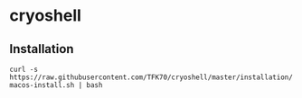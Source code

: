 # cryoshell

## Installation

`curl -s https://raw.githubusercontent.com/TFK70/cryoshell/master/installation/macos-install.sh | bash`
